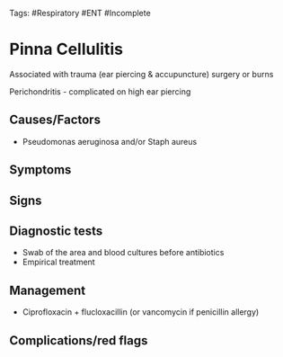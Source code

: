 Tags: #Respiratory #ENT #Incomplete 
# Pinna Cellulitis
Associated with trauma (ear piercing & accupuncture) surgery or burns

Perichondritis - complicated on high ear piercing

## Causes/Factors
- Pseudomonas aeruginosa and/or Staph aureus

## Symptoms


## Signs


## Diagnostic tests
- Swab of the area and blood cultures before antibiotics
- Empirical treatment

## Management
- Ciprofloxacin + flucloxacillin (or vancomycin if penicillin allergy)

## Complications/red flags


